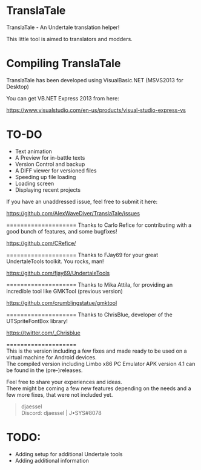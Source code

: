 # TranslaTale
TranslaTale - An Undertale translation helper!

This little tool is aimed to translators and modders.

Compiling TranslaTale
====================
TranslaTale has been developed using VisualBasic.NET (MSVS2013 for Desktop)

You can get VB.NET Express 2013 from here:

https://www.visualstudio.com/en-us/products/visual-studio-express-vs


TO-DO
====================
* Text animation
* A Preview for in-battle texts
* Version Control and backup
* A DIFF viewer for versioned files
* Speeding up file loading
* Loading screen
* Displaying recent projects


If you have an unaddressed issue, feel free to submit it here:

https://github.com/AlexWaveDiver/TranslaTale/issues


====================
Thanks to Carlo Refice for contributing with a good bunch of features, and some bugfixes!

https://github.com/CRefice/

====================
Thanks to FJay69 for your great UndertaleTools toolkit. You rocks, man!

https://github.com/fjay69/UndertaleTools

====================
Thanks to Mika Attila, for providing an incredible tool like GMKTool (previous version)

https://github.com/crumblingstatue/gmktool

====================
Thanks to ChrisBlue, developer of the UTSpriteFontBox library!

https://twitter.com/_Chrisblue

====================  
This is the version including a few fixes and made ready to be used on a virtual machine for Android devices.  
The compiled version including Limbo x86 PC Emulator APK version 4.1 can be found in the (pre-)releases.  
  
Feel free to share your experiences and ideas.  
There might be coming a few new features depending on the needs and a few more fixes, that were not included yet.  
> djaessel  
Discord: djaessel | J•SYS#8078  
  
TODO:  
====================  
* Adding setup for additional Undertale tools  
* Adding additional information  
  
